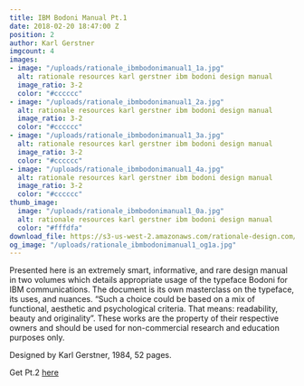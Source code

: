 ```yaml
---
title: IBM Bodoni Manual Pt.1
date: 2018-02-20 18:47:00 Z
position: 2
author: Karl Gerstner
imgcount: 4
images:
- image: "/uploads/rationale_ibmbodonimanual1_1a.jpg"
  alt: rationale resources karl gerstner ibm bodoni design manual
  image_ratio: 3-2
  color: "#cccccc"
- image: "/uploads/rationale_ibmbodonimanual1_2a.jpg"
  alt: rationale resources karl gerstner ibm bodoni design manual
  image_ratio: 3-2
  color: "#cccccc"
- image: "/uploads/rationale_ibmbodonimanual1_3a.jpg"
  alt: rationale resources karl gerstner ibm bodoni design manual
  image_ratio: 3-2
  color: "#cccccc"
- image: "/uploads/rationale_ibmbodonimanual1_4a.jpg"
  alt: rationale resources karl gerstner ibm bodoni design manual
  image_ratio: 3-2
  color: "#cccccc"
thumb_image:
  image: "/uploads/rationale_ibmbodonimanual1_0a.jpg"
  alt: rationale resources karl gerstner ibm bodoni design manual
  color: "#fffdfa"
download_file: https://s3-us-west-2.amazonaws.com/rationale-design.com/resources/files/IBM_Bodoni_Manual_Pt1.pdf
og_image: "/uploads/rationale_ibmbodonimanual1_og1a.jpg"
---
```


Presented here is an extremely smart, informative, and rare design manual in two volumes which details appropriate usage of the typeface Bodoni for IBM communications. The document is its own masterclass on the typeface, its uses, and nuances. “Such a choice could be based on a mix of functional, aesthetic and psychological criteria. That means: readability, beauty and originality”. These works are the property of their respective owners and should be used for non-commercial research and education purposes only.

Designed by Karl Gerstner, 1984, 52 pages.

Get Pt.2 [here](http://rationale-design.com/resources/ibm-bodoni-manual-pt2/)
